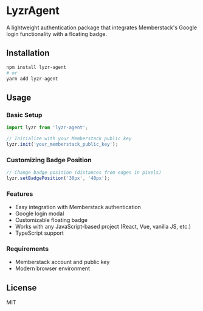 # LyzrAgent

A lightweight authentication package that integrates Memberstack's Google login functionality with a floating badge.

## Installation

```bash
npm install lyzr-agent
# or
yarn add lyzr-agent
```

## Usage

### Basic Setup

```javascript
import lyzr from 'lyzr-agent';

// Initialize with your Memberstack public key
lyzr.init('your_memberstack_public_key');
```

### Customizing Badge Position

```javascript
// Change badge position (distances from edges in pixels)
lyzr.setBadgePosition('30px', '40px');
```

### Features

- Easy integration with Memberstack authentication
- Google login modal
- Customizable floating badge
- Works with any JavaScript-based project (React, Vue, vanilla JS, etc.)
- TypeScript support

### Requirements

- Memberstack account and public key
- Modern browser environment

## License

MIT
